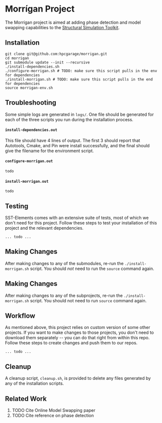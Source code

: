 # Morrígan Project

The Morrígan project is aimed at adding phase detection and model swapping capabilities to the [Structural Simulation Toolkit](https://sst-simulator.org/). 

## Installation

```
git clone git@github.com:hpcgarage/morrigan.git
cd morrigan
git submodule update --init --recursive
./install-dependencies.sh
./configure-morrigan.sh # TODO: make sure this script pulls in the env for dependencies
./install-morrigan.sh # TODO: make sure this script pulls in the end for dependencies
source morrigan-env.sh
```

## Troubleshooting
Some simple logs are generated in `logs/`. One file should be generated for each of the three scripts you run during the installation process. 

#### `install-dependencies.out`
This file should have 4 lines of output. The first 3 should report that Autotools, Cmake, and Pin were install successfully, and the final should give the filename for the environment script.

#### `configure-morrigan.out`

`todo`

#### `install-morrigan.out`

`todo`

## Testing
SST-Elements comes with an extensive suite of tests, most of which we don't need for this project. Follow these steps to test your installation of this project and the relevant dependencies.

```
... todo ...
```

## Making Changes
After making changes to any of the submodules, re-run the `./install-morrigan.sh` script. You should _not_ need to run the `source` command again. 



## Making Changes
After making changes to any of the subprojects, re-run the `./install-morrigan.sh` script. You should not need to run `source` command again. 

## Workflow 
As mentioned above, this project relies on custom version of some other projects. If you want to make changes to those projects, you don't need to download them separately -- you can do that right from within this repo. Follow these steps to create changes and push them to our repos.

```
... todo ...
```


## Cleanup
A cleanup script, `cleanup.sh`, is provided to delete any files generated by any of the installation scripts.

## Related Work

1. TODO Cite Online Model Swapping paper
2. TODO Cite reference on phase detection
